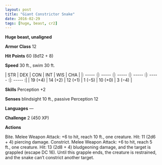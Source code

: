 ```yaml
---
layout: post
title: "Giant Constrictor Snake"
date: 2016-02-29
tags: [huge, beast, cr2]
---
```


**Huge beast, unaligned**

**Armor Class** 12

**Hit Points** 60 (8d12 + 8)

**Speed** 30 ft., swim 30 ft.

|   STR   |   DEX   |   CON   |   INT   |   WIS   |   CHA   |
|: ----- :|: ----- :|: ----- :|: ----- :|: ----- :|: ----- :|
| 19 (+4) | 14 (+2) | 12 (+1) | 1 (−5) | 10 (+0) | 3 (−4) |

**Skills** Perception +2 

**Senses** blindsight 10 ft., passive Perception 12 

**Languages** — 

**Challenge** 2 (450 XP)

 

**Actions** 

Bite. Melee Weapon Attack: +6 to hit, reach 10 ft., one creature. Hit: 11 (2d6 + 4) piercing damage. Constrict. Melee Weapon Attack: +6 to hit, reach 5 ft., one creature. Hit: 13 (2d8 + 4) bludgeoning damage, and the target is grappled (escape DC 16). Until this grapple ends, the creature is restrained, and the snake can’t constrict another target.
